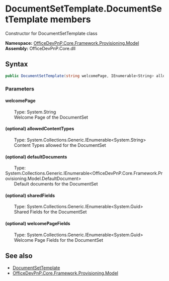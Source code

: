 # DocumentSetTemplate.DocumentSetTemplate members 
 Constructor for DocumentSetTemplate class   

**Namespace:** [OfficeDevPnP.Core.Framework.Provisioning.Model](OfficeDevPnP.Core.Framework.Provisioning.Model.md)  
**Assembly:** OfficeDevPnP.Core.dll  
## Syntax
```C#
public DocumentSetTemplate(string welcomePage, IEnumerable<String> allowedContentTypes, IEnumerable<DefaultDocument> defaultDocuments, IEnumerable<Guid> sharedFields, IEnumerable<Guid> welcomePageFields)
```
### Parameters
#### welcomePage  
&emsp;&emsp;Type: System.String  
&emsp;&emsp;Welcome Page of the DocumentSet  


#### (optional) allowedContentTypes  
&emsp;&emsp;Type: System.Collections.Generic.IEnumerable<System.String>  
&emsp;&emsp;Content Types allowed for the DocumentSet  


#### (optional) defaultDocuments  
&emsp;&emsp;Type: System.Collections.Generic.IEnumerable<OfficeDevPnP.Core.Framework.Provisioning.Model.DefaultDocument>  
&emsp;&emsp;Default documents for the DocumentSet  


#### (optional) sharedFields  
&emsp;&emsp;Type: System.Collections.Generic.IEnumerable<System.Guid>  
&emsp;&emsp;Shared Fields for the DocumentSet  


#### (optional) welcomePageFields  
&emsp;&emsp;Type: System.Collections.Generic.IEnumerable<System.Guid>  
&emsp;&emsp;Welcome Page Fields for the DocumentSet  


## See also
- [DocumentSetTemplate](OfficeDevPnP.Core.Framework.Provisioning.Model.DocumentSetTemplate.md)
- [OfficeDevPnP.Core.Framework.Provisioning.Model](OfficeDevPnP.Core.Framework.Provisioning.Model.md)
